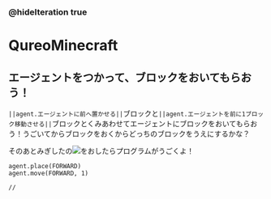 ### @hideIteration true

# QureoMinecraft

## エージェントをつかって、ブロックをおいてもらおう！

``||agent.エージェントに前へ置かせる||``ブロックと``||agent.エージェントを前に1ブロック移動させる||``ブロックとくみあわせてエージェントにブロックをおいてもらおう！うごいてからブロックをおくからどっちのブロックをうえにするかな？

そのあとみぎしたの![](https://raw.githubusercontent.com/camp-minecraft/TechkidsCampTutorial/master/images/playbutton.png)をおしたらプログラムがうごくよ！

```ghost
agent.place(FORWARD)
agent.move(FORWARD, 1)
```

```template
//
```